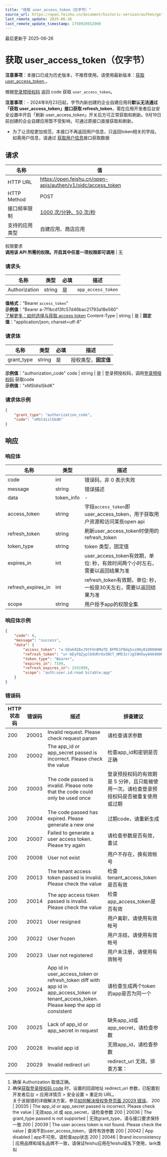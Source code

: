```yaml
---
title: "获取 user_access_token（仅字节）"
source_url: https://open.feishu.cn/document/historic-version/authen/get-user_access_token-bytedance
last_remote_update: 2025-06-26
last_remote_update_timestamp: 1750920552000
---
```

最后更新于 2025-06-26

# 获取 user_access_token（仅字节）
**注意事项**：本接口已成为历史版本，不推荐使用。请使用最新版本：[获取 user_access_token ](https://open.feishu.cn/document/uAjLw4CM/ukTMukTMukTM/authentication-management/access-token/get-user-access-token)。

根据[登录预授权码](https://open.feishu.cn/document/common-capabilities/sso/api/obtain-oauth-code) 返回 code 获取 `user_access_token`。

**注意事项**：- 2024年9月23日起，字节内新创建的企业自建应用将**默认无法通过「获取 user_access_token」接口获取 refresh_token**，需在应用开发者后台安全设置中开启「刷新 user_access_token」开关后方可正常获取和刷新。9月19日前创建的企业自建应用暂不受影响，可通过原接口直接获取和刷新。

- 为了让流程更加规范，本接口不再返回用户信息，只返回token相关的字段。如需用户信息，请通过 [获取用户信息](https://open.feishu.cn/document/uAjLw4CM/ukTMukTMukTM/reference/authen-v1/user_info/get)接口获取数据

## 请求
名称 | 值
---|---
HTTP URL | https://open.feishu.cn/open-apis/authen/v1/oidc/access_token
HTTP Method | POST
接口频率限制 | [1000 次/分钟、50 次/秒](https://open.feishu.cn/document/ukTMukTMukTM/uUzN04SN3QjL1cDN)
支持的应用类型 | 自建应用、商店应用
权限要求  
            **调用该 API 所需的权限。开启其中任意一项权限即可调用** | 无

### 请求头

名称 | 类型 | 必填 | 描述
--- | --- | --- | ---
Authorization | string | 是 | `app_access_token`  
**值格式**："Bearer `access_token`"  
**示例值**："Bearer a-7f1bcd13fc57d46bac21793a18e560"  
[了解更多：如何选择与获取 access token](https://open.feishu.cn/document/uAjLw4CM/ugTN1YjL4UTN24CO1UjN/trouble-shooting/how-to-choose-which-type-of-token-to-use)
Content-Type | string | 是 | **固定值**："application/json; charset=utf-8"

### 请求体

名称 | 类型 | 必填 | 描述
--- | --- | --- | ---
grant_type | string | 是 | 授权类型，**固定值**  
**示例值**："authorization_code"
code | string | 是 | 登录预授权码，调用[登录预授权码](https://open.feishu.cn/document/common-capabilities/sso/api/obtain-oauth-code) 获取code  
**示例值**："xMSldislSkdK"

### 请求体示例
```json
{
    "grant_type": "authorization_code",
    "code": "xMSldislSkdK"
}
```

## 响应

### 响应体

名称 | 类型 | 描述
--- | --- | ---
code | int | 错误码，非 0 表示失败
message | string | 错误描述
data | token_info | \-
access_token | string | 字段`access_token`即user_access_token，用于获取用户资源和访问某些open api
refresh_token | string | 刷新user_access_token时使用的 refresh_token
token_type | string | token 类型，固定值
expires_in | int | user_access_token有效期，单位: 秒，有效时间两个小时左右，需要以返回结果为准
refresh_expires_in | int | refresh_token有效期，单位: 秒，一般是30天左右，需要以返回结果为准
scope | string | 用户授予app的权限全集

### 响应体示例
```json
{
    "code": 0,
    "message": "success",
    "data": {
        "access_token": "u-5Dak9ZAxJ9tFUn8MaTD_BFM51FNdg5xzO0y010000HWb",
        "refresh_token": "ur-6EyFQZyplb9URrOx5NtT_HM53zrJg59HXwy040400G.e",
        "token_type": "Bearer",
        "expires_in": 7199,
        "refresh_expires_in": 2591999,
        "scope": "auth:user.id:read bitable:app"
    }
}
```

### 错误码

HTTP状态码 | 错误码 | 描述 | 排查建议
--- | --- | --- | ---
200 | 20001 | Invalid request. Please check request param | 请检查请求参数
200 | 20002 | The app_id or app_secret passed is incorrect. Please check the value | 检查app_id和密钥是否正确
200 | 20003 | The code passed is invalid. Please note that the code could only be used once | 登录预授权码的有效期是 5 分钟，且只能被使用一次。请检查登录预授权码是否被重复使用或过期
200 | 20004 | The code passed has expired. Please generate a new one | 过期code，请重新生成
200 | 20007 | Failed to generate a user access token. Please try again | 请检查参数是否有效，重试
200 | 20008 | User not exist | 用户不存在，换有效帐号
200 | 20013 | The tenant access token passed is invalid. Please check the value | 检查tenant_access_token是否有效
200 | 20014 | The app access token passed is invalid. Please check the value | 检查app_access_token是否有效
200 | 20021 | User resigned | 用户离职，请使用有效帐号
200 | 20022 | User frozen | 用户冻结，请使用有效帐号
200 | 20023 | User not registered | 用户未注册，请使用有效帐号
200 | 20024 | App id in user_access_token or refresh_token diff with app id in app_access_token or tenant_access_token. Please keep the app id consistent | 请检查生成两个token的app是否为同一个
200 | 20025 | Lack of app_id or app_secret in request | 缺失app_id或app_secret，请检查参数
200 | 20028 | Invalid app id | 无效app_id，请检查参数
200 | 20029 | Invalid redirect uri | redirect_uri 无效。排查方案：  
1. 确保 Authorization 取值正确。  
2. 确保[获取登录授权码 code](https://open.feishu.cn/document/common-capabilities/sso/api/obtain-oauth-code) 时，设置的回调地址 redirect_uri 参数，已配置到开发者后台 > 应用详情页 > 安全设置 > 重定向 URL。  
关于该报错的详细解决方案，参见[如何解决授权免登页面 20029 错误](https://open.feishu.cn/document/uAjLw4CM/ugTN1YjL4UTN24CO1UjN/trouble-shooting/how-to-resolve-the-authorization-page-20029-error)。
200 | 20035 | The app_id or app_secret passed is incorrect. Please check the value | 无效app_id 或 app_secret，请检查参数
200 | 20036 | The grant_type passed is not supported | 无效grant_type，请与接口要求保持一致
200 | 20039 | The user access token is not found. Please check the value | 查询不到user_access_token，请传有效参数
200 | 20042 | App disabled | app不可用，请检查app状态
200 | 20046 | Brand inconsistency | 应用品牌和域名品牌不一致，请保证feishu应用在feishu域名下使用，lark类似
